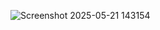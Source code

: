 ![Screenshot 2025-05-21 143154](https://github.com/user-attachments/assets/a7d5e1ff-169f-49c9-aeaf-464454aae469)
